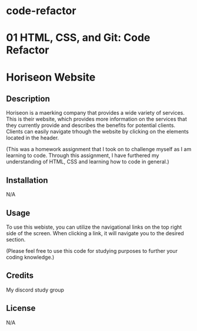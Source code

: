 # code-refactor
# 01 HTML, CSS, and Git: Code Refactor
# Horiseon Website

## Description 

Horiseon is a maerking company that provides a wide variety of services. This is their website, which provides more information on the services that they currently provide and describes the benefits for potential clients. Clients can easily navigate trhough the website by clicking on the elements located in the header. 

(This was a homework assignment that I took on to challenge myself as I am learning to code. Through this assignment, I have furthered my understanding of HTML, CSS and learning how to code in general.)

## Installation

N/A

## Usage

To use this webiste, you can utilize the navigational links on the top right side of the screen. When clicking a link, it will navigate you to the desired section. 

(Please feel free to use this code for studying purposes to further your coding knowledge.)

## Credits

My discord study group 

## License

N/A